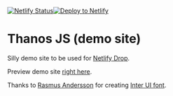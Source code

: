 [![Netlify Status](https://api.netlify.com/api/v1/badges/384f1e42-e3ea-46ee-82c5-4bb36ee9fe00/deploy-status)](https://app.netlify.com/sites/angry-sammet-714e6b/deploys)[![Deploy to  Netlify](https://www.netlify.com/img/deploy/button.svg)](https://github.com/MZMohamed/netlify-drop-demo-site-master)

# Thanos JS (demo site)

Silly demo site to be used for [Netlify Drop](https://app.netlify.com/drop).

Preview demo site [right here](https://www.thanosjs.org).

Thanks to [Rasmus Andersson](https://twitter.com/rsms) for creating [Inter UI font](https://rsms.me/inter/).
